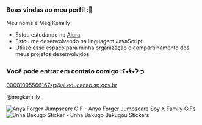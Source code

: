 ### Boas vindas ao meu perfil :💜

Meu nome é Meg Kemilly

- Estou estudando na [Alura](https://www.alura.com.br)
- Estou me desenvolvendo na linguagem JavaScript
- Utilizo esse espaço para minha organização e compartilhamento dos meus projetos desenvolvidos

### Você pode entrar em contato comigo :ʕ•́ᴥ•̀ʔっ

00001095566167sp@al.educacao.sp.gov.br

@megkemilly_

<img src="https://media1.tenor.com/m/nCWPqFs5MqwAAAAC/anya-forger-jumpscare.gif" alt="Anya Forger Jumpscare GIF - Anya Forger Jumpscare Spy X Family GIFs"/>

<img src="https://media.tenor.com/yC254ow9tW4AAAAi/bnha-bakugo.gif" alt="Bnha Bakugo Sticker - Bnha Bakugo Bakugou Stickers"/>

